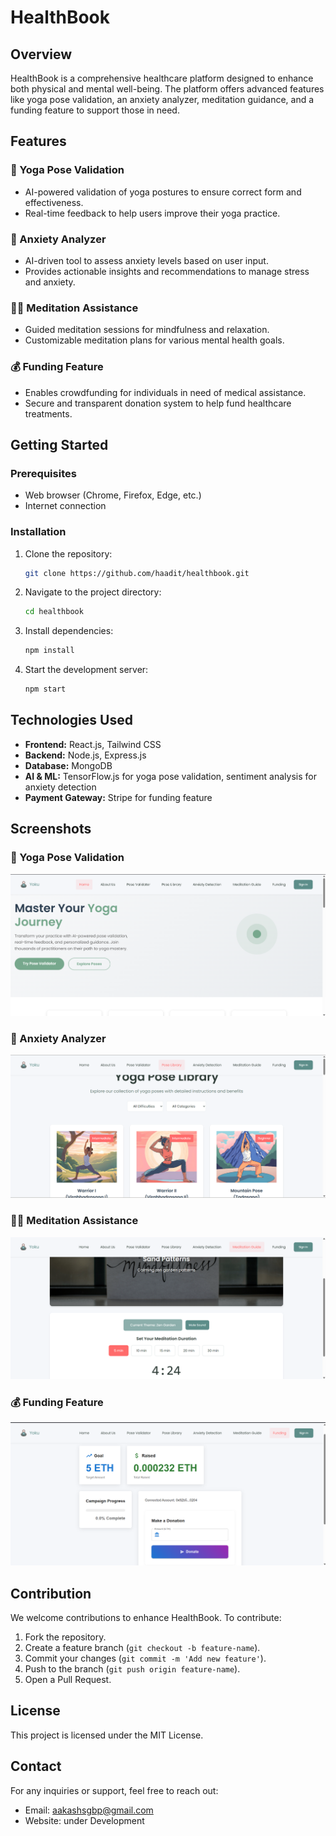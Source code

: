 # HealthBook

## Overview
HealthBook is a comprehensive healthcare platform designed to enhance both physical and mental well-being. The platform offers advanced features like yoga pose validation, an anxiety analyzer, meditation guidance, and a funding feature to support those in need.

## Features

### 🧘 Yoga Pose Validation
- AI-powered validation of yoga postures to ensure correct form and effectiveness.
- Real-time feedback to help users improve their yoga practice.

### 🧠 Anxiety Analyzer
- AI-driven tool to assess anxiety levels based on user input.
- Provides actionable insights and recommendations to manage stress and anxiety.

### 🧘‍♂️ Meditation Assistance
- Guided meditation sessions for mindfulness and relaxation.
- Customizable meditation plans for various mental health goals.

### 💰 Funding Feature
- Enables crowdfunding for individuals in need of medical assistance.
- Secure and transparent donation system to help fund healthcare treatments.

## Getting Started
### Prerequisites
- Web browser (Chrome, Firefox, Edge, etc.)
- Internet connection

### Installation
1. Clone the repository:
   ```sh
   git clone https://github.com/haadit/healthbook.git
   ```
2. Navigate to the project directory:
   ```sh
   cd healthbook
   ```
3. Install dependencies:
   ```sh
   npm install
   ```
4. Start the development server:
   ```sh
   npm start
   ```

## Technologies Used
- **Frontend:** React.js, Tailwind CSS
- **Backend:** Node.js, Express.js
- **Database:** MongoDB
- **AI & ML:** TensorFlow.js for yoga pose validation, sentiment analysis for anxiety detection
- **Payment Gateway:** Stripe for funding feature

## Screenshots

### 🧘 Yoga Pose Validation
![Yoga Pose Validation](public\images\assets\ss1.png)

### 🧠 Anxiety Analyzer
![Anxiety Analyzer](public\images\assets\ss2.png)

### 🧘‍♂️ Meditation Assistance
![Meditation Assistance](public\images\assets\ss3.png)

### 💰 Funding Feature
![Funding Feature](public\images\assets\ss4.png)


## Contribution
We welcome contributions to enhance HealthBook. To contribute:
1. Fork the repository.
2. Create a feature branch (`git checkout -b feature-name`).
3. Commit your changes (`git commit -m 'Add new feature'`).
4. Push to the branch (`git push origin feature-name`).
5. Open a Pull Request.

## License
This project is licensed under the MIT License.

## Contact
For any inquiries or support, feel free to reach out:
- Email: aakashsgbp@gmail.com
- Website: under Development

